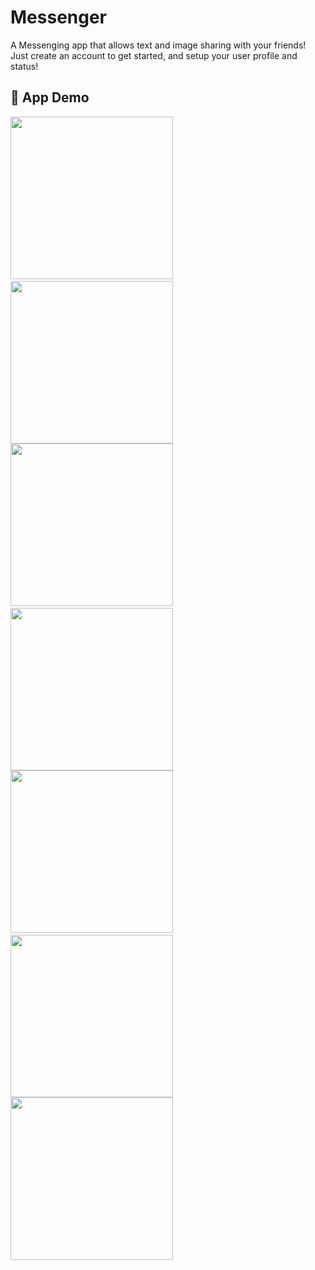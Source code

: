 # Messenger
A Messenging app that allows text and image sharing with your friends! Just create an account to get started, and setup your user profile and status!

## :camera_flash: App Demo
<img src="https://user-images.githubusercontent.com/65572088/209087305-3ebf8e32-49b3-4715-bb57-9cecb5637899.jpg" width="260">&emsp;<img src="https://user-images.githubusercontent.com/65572088/209087601-06e29cb8-2aff-4fe4-a1af-c9a21df91f75.jpg" width="260">
<img src="https://user-images.githubusercontent.com/65572088/209087919-05899827-6192-41ce-9321-ea39a095ee78.jpg" width="260">&emsp;<img src="https://user-images.githubusercontent.com/65572088/209087929-3aca6142-b1e5-41ef-955d-1779360b417b.jpg" width="260">
<img src="https://user-images.githubusercontent.com/65572088/209088080-7246a861-3862-4431-9872-ed1eacab587d.png" width="260">&emsp;<img src="https://user-images.githubusercontent.com/65572088/209088095-8484e3e1-ce41-4298-ab21-4611547307a7.jpg" width="260">
<img src="https://user-images.githubusercontent.com/65572088/209088108-8ac7bc0f-4e69-44ff-93eb-e2c067642e84.png" width="260">
